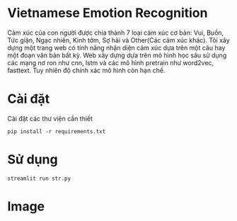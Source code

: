 # Vietnamese Emotion Recognition
 
 Cảm xúc của con người được chia thành 7 loại cảm xúc cơ bản: Vui, Buồn, Tức giận, Ngạc nhiên, Kinh tởm, Sợ hãi và Other(Các cảm xúc khác). Tôi xây dựng một trang web có tính năng nhận diện cảm xúc dựa trên một câu hay một đoạn văn bản bất kỳ. Web xây dựng dựa trên mô hình học sâu sử dụng các mạng nơ ron như cnn, lstm và các mô hình pretrain như word2vec, fasttext. Tuy nhiên độ chính xác mô hình còn hạn chế.

# Cài đặt

Cài đặt các thư viện cần thiết
```
pip install -r requirements.txt
```

# Sử dụng
```
streamlit run str.py
```

# Image


